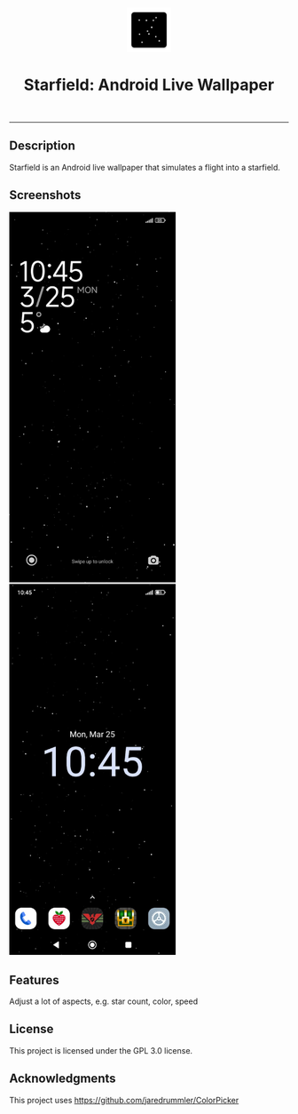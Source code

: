 
<br/>
<p align="center">
    <a href="https://ffalt.github.io" target="_blank">
        <img height="80" width="80" src="./fastlane/metadata/android/en-US/images/icon.png" alt="Starfield logo">
    </a>
</p>

<h1 align="center">Starfield: Android Live Wallpaper</h1>
<br>
<hr>

## Description

Starfield is an Android live wallpaper that simulates a flight into a starfield.

## Screenshots

<img width="300" src="./fastlane/metadata/android/en-US/images/phoneScreenshots/1_lock_screen.jpg" alt="Lock Screen">
<img width="300" src="./fastlane/metadata/android/en-US/images/phoneScreenshots/2_wallpaper.jpg" alt="Wallpaper">

## Features

Adjust a lot of aspects, e.g. star count, color, speed

## License

This project is licensed under the GPL 3.0 license.

## Acknowledgments

This project uses https://github.com/jaredrummler/ColorPicker

